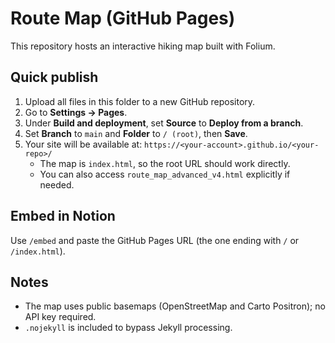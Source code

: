 # Route Map (GitHub Pages)

This repository hosts an interactive hiking map built with Folium.

## Quick publish
1. Upload all files in this folder to a new GitHub repository.
2. Go to **Settings → Pages**.
3. Under **Build and deployment**, set **Source** to **Deploy from a branch**.
4. Set **Branch** to `main` and **Folder** to `/ (root)`, then **Save**.
5. Your site will be available at:
   `https://<your-account>.github.io/<your-repo>/`
   - The map is `index.html`, so the root URL should work directly.
   - You can also access `route_map_advanced_v4.html` explicitly if needed.

## Embed in Notion
Use `/embed` and paste the GitHub Pages URL (the one ending with `/` or `/index.html`).

## Notes
- The map uses public basemaps (OpenStreetMap and Carto Positron); no API key required.
- `.nojekyll` is included to bypass Jekyll processing.
